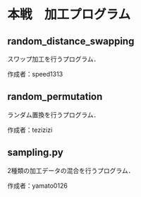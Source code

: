 # 本戦　加工プログラム

## random_distance_swapping
スワップ加工を行うプログラム．

作成者：speed1313

## random_permutation
ランダム置換を行うプログラム．

作成者：tezizizi

## sampling.py
2種類の加工データの混合を行うプログラム．

作成者：yamato0126